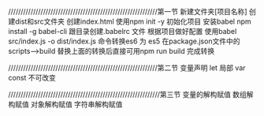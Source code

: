 ////////////////////////////////////////////////////////////第一节
新建文件夹[项目名称]
创建dist和src文件夹
创建index.html
使用npm init -y 初始化项目
安装babel npm install -g babel-cli
跟目录创建.babelrc 文件 根据项目做好配置
使用babel src/index.js -o dist/index.js 命令转换es6 为 es5
在package.json文件中的scripts-->build 替换上面的转换后直接可用npm run build 完成转换

////////////////////////////////////////////////////////////第二节 变量声明
let 局部
var 
const 不可改变


/////////////////////////////////////////////////////////////第三节 变量的解构赋值
数组解构赋值
对象解构赋值
字符串解构赋值
